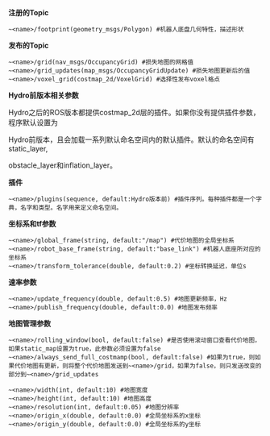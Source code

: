 
**注册的Topic**

    ~<name>/footprint(geometry_msgs/Polygon) #机器人底盘几何特性，描述形状

**发布的Topic**

    ~<name>/grid(nav_msgs/OccupancyGrid) #损失地图的网格值
    ~<name>/grid_updates(map_msgs/OccupancyGridUpdate) #损失地图更新后的值
    ~<name>/voxel_grid(costmap_2d/VoxelGrid) #选择性发布voxel格点

**Hydro前版本相关参数**

Hydro之后的ROS版本都提供costmap_2d层的插件。如果你没有提供插件参数，程序默认设置为

Hydro前版本，且会加载一系列默认命名空间内的默认插件。默认的命名空间有static_layer,

obstacle_layer和inflation_layer。

**插件**

    ~<name>/plugins(sequence, default:Hydro版本前) #插件序列。每种插件都是一个字典，名字和类型。名字用来定义命名空间。

**坐标系和tf参数**

    ~<name>/global_frame(string, default:"/map") #代价地图的全局坐标系
    ~<name>/robot_base_frame(string, default:"base_link") #机器人底座所对应的坐标系
    ~<name>/transform_tolerance(double, default:0.2) #坐标转换延迟，单位s

**速率参数**

    ~<name>/update_frequency(double, default:0.5) #地图更新频率，Hz
    ~<name>/publish_frequency(double, default:0.0) #地图发布频率

**地图管理参数**

    ~<name>/rolling_window(bool, default:false) #是否使用滚动窗口查看代价地图，如果static_map设置为true，此参数必须设置为false
    ~<name>/always_send_full_costmamp(bool, default:false) #如果为true，则如果代价地图有更新，则将整个代价地图发送到~<name>/grid，如果为false，则只发送改变的部分到~<name>/grid_updates

    ~<name>/width(int, default:10) #地图宽度
    ~<name>/height(int, default:10) #地图高度
    ~<name>/resolution(int, default:0.05) #地图分辨率
    ~<name>/origin_x(double, default:0.0) #全局坐标系的x坐标
    ~<name>/origin_y(double, default:0.0) #全局坐标系的y坐标
    
